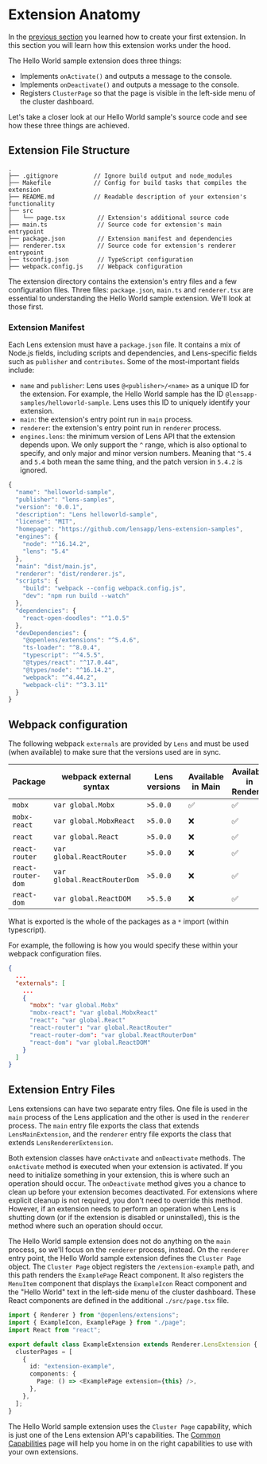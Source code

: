 # Extension Anatomy

In the [previous section](your-first-extension.md) you learned how to create your first extension.
In this section you will learn how this extension works under the hood.

The Hello World sample extension does three things:

- Implements `onActivate()` and outputs a message to the console.
- Implements `onDeactivate()` and outputs a message to the console.
- Registers `ClusterPage` so that the page is visible in the left-side menu of the cluster dashboard.

Let's take a closer look at our Hello World sample's source code and see how these three things are achieved.

## Extension File Structure

```
.
├── .gitignore          // Ignore build output and node_modules
├── Makefile            // Config for build tasks that compiles the extension
├── README.md           // Readable description of your extension's functionality
├── src
│   └── page.tsx         // Extension's additional source code
├── main.ts              // Source code for extension's main entrypoint
├── package.json         // Extension manifest and dependencies
├── renderer.tsx         // Source code for extension's renderer entrypoint
├── tsconfig.json        // TypeScript configuration
├── webpack.config.js    // Webpack configuration
```

The extension directory contains the extension's entry files and a few configuration files.
Three files: `package.json`, `main.ts` and `renderer.tsx` are essential to understanding the Hello World sample extension.
We'll look at those first.

### Extension Manifest

Each Lens extension must have a `package.json` file.
It contains a mix of Node.js fields, including scripts and dependencies, and Lens-specific fields such as `publisher` and `contributes`.
Some of the most-important fields include:

- `name` and `publisher`: Lens uses `@<publisher>/<name>` as a unique ID for the extension.
  For example, the Hello World sample has the ID `@lensapp-samples/helloworld-sample`.
  Lens uses this ID to uniquely identify your extension.
- `main`: the extension's entry point run in `main` process.
- `renderer`: the extension's entry point run in `renderer` process.
- `engines.lens`: the minimum version of Lens API that the extension depends upon.
  We only support the `^` range, which is also optional to specify, and only major and minor version numbers.
  Meaning that `^5.4` and `5.4` both mean the same thing, and the patch version in `5.4.2` is ignored.

```javascript
{
  "name": "helloworld-sample",
  "publisher": "lens-samples",
  "version": "0.0.1",
  "description": "Lens helloworld-sample",
  "license": "MIT",
  "homepage": "https://github.com/lensapp/lens-extension-samples",
  "engines": {
    "node": "^16.14.2",
    "lens": "5.4"
  },
  "main": "dist/main.js",
  "renderer": "dist/renderer.js",
  "scripts": {
    "build": "webpack --config webpack.config.js",
    "dev": "npm run build --watch"
  },
  "dependencies": {
    "react-open-doodles": "^1.0.5"
  },
  "devDependencies": {
    "@openlens/extensions": "^5.4.6",
    "ts-loader": "^8.0.4",
    "typescript": "^4.5.5",
    "@types/react": "^17.0.44",
    "@types/node": "^16.14.2",
    "webpack": "^4.44.2",
    "webpack-cli": "^3.3.11"
  }
}
```

## Webpack configuration

The following webpack `externals` are provided by `Lens` and must be used (when available) to make sure that the versions used are in sync.

| Package            | webpack external syntax     | Lens versions | Available in Main | Available in Renderer |
| ------------------ | --------------------------- | ------------- | ----------------- | --------------------- |
| `mobx`             | `var global.Mobx`           | `>5.0.0`      | ✅                | ✅                    |
| `mobx-react`       | `var global.MobxReact`      | `>5.0.0`      | ❌                | ✅                    |
| `react`            | `var global.React`          | `>5.0.0`      | ❌                | ✅                    |
| `react-router`     | `var global.ReactRouter`    | `>5.0.0`      | ❌                | ✅                    |
| `react-router-dom` | `var global.ReactRouterDom` | `>5.0.0`      | ❌                | ✅                    |
| `react-dom`        | `var global.ReactDOM`       | `>5.5.0`      | ❌                | ✅                    |

What is exported is the whole of the packages as a `*` import (within typescript).

For example, the following is how you would specify these within your webpack configuration files.

```json
{
  ...
  "externals": [
    ...
    {
      "mobx": "var global.Mobx"
      "mobx-react": "var global.MobxReact"
      "react": "var global.React"
      "react-router": "var global.ReactRouter"
      "react-router-dom": "var global.ReactRouterDom"
      "react-dom": "var global.ReactDOM"
    }
  ]
}
```

## Extension Entry Files

Lens extensions can have two separate entry files.
One file is used in the `main` process of the Lens application and the other is used in the `renderer` process.
The `main` entry file exports the class that extends `LensMainExtension`, and the `renderer` entry file exports the class that extends `LensRendererExtension`.

Both extension classes have `onActivate` and `onDeactivate` methods.
The `onActivate` method is executed when your extension is activated.
If you need to initialize something in your extension, this is where such an operation should occur.
The `onDeactivate` method gives you a chance to clean up before your extension becomes deactivated.
For extensions where explicit cleanup is not required, you don't need to override this method.
However, if an extension needs to perform an operation when Lens is shutting down (or if the extension is disabled or uninstalled), this is the method where such an operation should occur.

The Hello World sample extension does not do anything on the `main` process, so we'll focus on the `renderer` process, instead.
On the `renderer` entry point, the Hello World sample extension defines the `Cluster Page` object.
The `Cluster Page` object registers the `/extension-example` path, and this path renders the `ExamplePage` React component.
It also registers the `MenuItem` component that displays the `ExampleIcon` React component and the "Hello World" text in the left-side menu of the cluster dashboard.
These React components are defined in the additional `./src/page.tsx` file.

```typescript
import { Renderer } from "@openlens/extensions";
import { ExampleIcon, ExamplePage } from "./page";
import React from "react";

export default class ExampleExtension extends Renderer.LensExtension {
  clusterPages = [
    {
      id: "extension-example",
      components: {
        Page: () => <ExamplePage extension={this} />,
      },
    },
  ];
}
```

The Hello World sample extension uses the `Cluster Page` capability, which is just one of the Lens extension API's capabilities.
The [Common Capabilities](../capabilities/common-capabilities.md) page will help you home in on the right capabilities to use with your own extensions.
